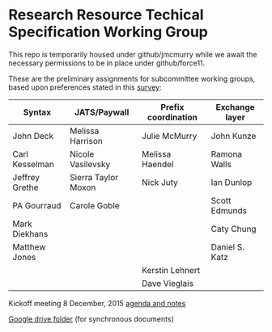 # Research Resource Techical Specification Working Group

This repo is temporarily housed under github/jmcmurry while we await the necessary permissions to be in place under github/force11.

These are the preliminary assignments for subcommittee working groups, based upon preferences stated in this [survey](https://docs.google.com/forms/d/13JNIToHYTLFZG6lfO12DnL4OYjEpd96Sr3Ge_73uhfg/edit?usp=drive_web):

Syntax | JATS/Paywall | Prefix coordination | Exchange layer
-------|-------|-------|-------|
John Deck | Melissa Harrison | Julie McMurry | John Kunze
Carl Kesselman | Nicole Vasilevsky | Melissa Haendel | Ramona Walls
Jeffrey Grethe | Sierra Taylor Moxon | Nick Juty | Ian Dunlop
PA Gourraud | Carole Goble |  | Scott Edmunds
Mark Diekhans |  |  | Caty Chung
Matthew Jones |  |  | Daniel S. Katz
 |  |  | Kerstin Lehnert
 |  |  | Dave Vieglais
 
 Kickoff meeting 8 December, 2015 [agenda and notes](https://docs.google.com/document/d/15HXvkfrL7Yxk9m1NUKCoEJx7Nh3IzKnaQ4K0l64BPec/edit)
 
 [Google drive folder](https://drive.google.com/drive/u/0/folders/0B7Tv2ysg_H9-MEE0N3BKMmtlTFE) (for synchronous documents)
